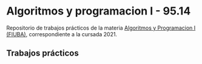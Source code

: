 # Algoritmos y programacion I - 95.14
Repositorio de trabajos prácticos de la materia [Algoritmos y Programacion I (FIUBA)](https://orgacomp.github.io/9557/), correspondiente a la cursada 2021.

## Trabajos prácticos
